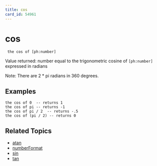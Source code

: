 ```yaml
---
title: cos
card_id: 54961
---
```


# cos

<code><pre>
the cos of [ph:number]
</pre></code>

Value returned: number equal to the trigonometric cosine of <code>[ph:number]</code> expressed in radians

Note: There are 2 * pi radians in 360 degrees. 


## Examples

```
the cos of 0  -- returns 1
the cos of pi -- returns -1
the cos of pi / 2  -- returns -.5
the cos of (pi / 2) -- returns 0
```

## Related Topics

* [atan](/HyperTalkReference/functions/atan)
* [numberFormat](/HyperTalkReference/properties/numberFormat)
* [sin](/HyperTalkReference/functions/sin)
* [tan](/HyperTalkReference/functions/tan)
